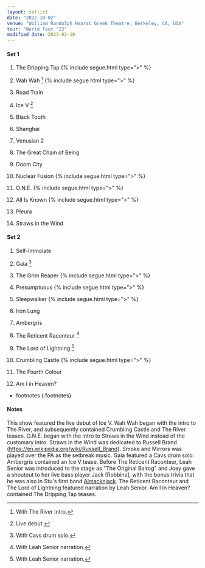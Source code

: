 ```yaml
---
layout: setlist
date: "2022-10-02"
venue: "William Randolph Hearst Greek Theatre, Berkeley, CA, USA"
tour: "World Tour '22"
modified date: 2023-02-10
---
```


#### Set 1

 1. The Dripping Tap
    {% include segue.html type=">" %}
 2. Wah Wah
    [^1]
    {% include segue.html type=">" %}

 3. Road Train

 4. Ice V
    [^2]

 5. Black Tooth

 6. Shanghai

 7. Venusian 2

 8. The Great Chain of Being

 9. Doom City

10. Nuclear Fusion
    {% include segue.html type=">" %}

11. O.N.E.
    {% include segue.html type=">" %}

12. All Is Known
    {% include segue.html type=">" %}

13. Pleura

14. Straws in the Wind


#### Set 2

 1. Self-Immolate

 2. Gaia
    [^4]

 3. The Grim Reaper
    {% include segue.html type=">" %}

 4. Presumptuous
    {% include segue.html type=">" %}

 5. Sleepwalker
    {% include segue.html type=">" %}

 6. Iron Lung

 7. Ambergris

 8. The Reticent Raconteur
    [^5]

 9. The Lord of Lightning
    [^5]

10. Crumbling Castle
    {% include segue.html type=">" %}

11. The Fourth Colour

12. Am I in Heaven?

<!--snippet-->
* footnotes
{:footnotes}
[^1]: With The River intro.
[^2]: Live debut.
[^3]: With Straws in the Wind intro.
[^4]: With Cavs drum solo.
[^5]: With Leah Senior narration.



#### Notes

This show featured the live debut of Ice V. Wah Wah began with the intro to The River, and subsequently contained Crumbling Castle and The River teases. O.N.E. began with the intro to Straws in the Wind instead of the customary intro. Straws in the Wind was dedicated to Russell Brand (https://en.wikipedia.org/wiki/Russell_Brand). Smoke and Mirrors was played over the PA as the setbreak music. Gaia featured a Cavs drum solo. Ambergris contained an Ice V tease. Before The Reticent Raconteur, Leah Senior was introduced to the stage as "The Original Balrog" and Joey gave a shoutout to her live bass player Jack [Robbins], with the bonus trivia that he was also in Stu's first band  [Almacknjack](https://kglw.net/associated-music/#almacknjack). The Reticent Raconteur and The Lord of Lightning featured narration by Leah Senior. Am I in Heaven? contained The Dripping Tap teases.
